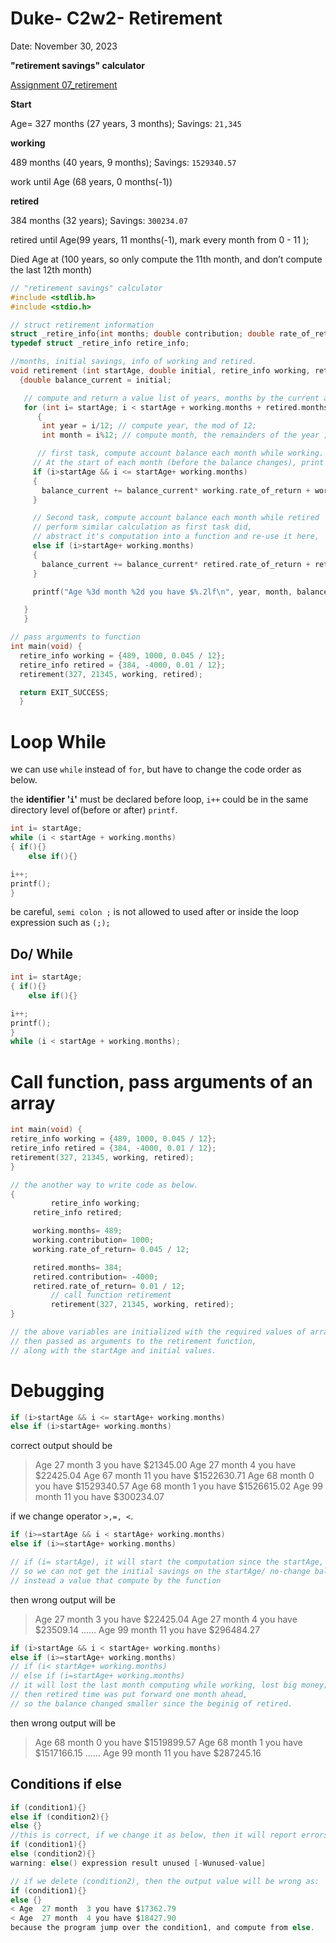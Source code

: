 # Duke- C2w2- Retirement

Date: November 30, 2023

**"retirement savings" calculator**

[Assignment 07_retirement](https://www.coursera.org/learn/writing-running-fixing-code/programming/HPpRY/assignment-07-retirement)

**Start** 

Age= 327 months (27 years, 3 months); Savings: `21,345`

**working**

489 months (40 years, 9 months); Savings: `1529340.57`

work until Age (68 years, 0 months(-1))

**retired**

384 months (32 years); Savings: `300234.07`

retired until Age(99 years, 11 months(-1), mark every month from 0 - 11 );

Died Age at (100 years, so only compute the 11th month, and don’t compute the last 12th month) 

```c
// "retirement savings" calculator
#include <stdlib.h>
#include <stdio.h>

// struct retirement information
struct _retire_info{int months; double contribution; double rate_of_return;};
typedef struct _retire_info retire_info;

//months, initial savings, info of working and retired.
void retirement (int startAge, double initial, retire_info working, retire_info retired)
  {double balance_current = initial;

   // compute and return a value list of years, months by the current age i;
   for (int i= startAge; i < startAge + working.months + retired.months; i++)
      {
       int year = i/12; // compute year, the mod of 12;
       int month = i%12; // compute month, the remainders of the year ;

      // first task, compute account balance each month while working.
     // At the start of each month (before the balance changes), print out the current balance
     if (i>startAge && i <= startAge+ working.months)
     {
       balance_current += balance_current* working.rate_of_return + working.contribution;
     }

     // Second task, compute account balance each month while retired
     // perform similar calculation as first task did,
     // abstract it's computation into a function and re-use it here,
     else if (i>startAge+ working.months)
     {
       balance_current += balance_current* retired.rate_of_return + retired.contribution;
     }

     printf("Age %3d month %2d you have $%.2lf\n", year, month, balance_current);

   }
   }

// pass arguments to function
int main(void) {
  retire_info working = {489, 1000, 0.045 / 12};
  retire_info retired = {384, -4000, 0.01 / 12};
  retirement(327, 21345, working, retired);

  return EXIT_SUCCESS;
  }
```

# Loop While

we can use `while` instead of `for`, but have to change the code order as below.

the **identifier '`i`'** must be declared before loop, `i++` could be in the same directory level of(before or after) `printf`.

```c
int i= startAge;
while (i < startAge + working.months)
{ if(){}
	else if(){}

i++;
printf();
}
```

be careful, `semi colon ;` is not allowed to used after or inside the  loop expression such as `(;);`  

## Do/ While

```c
int i= startAge;
{ if(){}
	else if(){}

i++;
printf();
}
while (i < startAge + working.months);
```

# Call function, pass arguments of an array

```c
int main(void) {
retire_info working = {489, 1000, 0.045 / 12};
retire_info retired = {384, -4000, 0.01 / 12};
retirement(327, 21345, working, retired);
}

// the another way to write code as below. 
{
		 retire_info working;
     retire_info retired;

     working.months= 489;
     working.contribution= 1000;
     working.rate_of_return= 0.045 / 12;

     retired.months= 384;
     retired.contribution= -4000;
     retired.rate_of_return= 0.01 / 12;
		 // call function retirement
		 retirement(327, 21345, working, retired);
}

// the above variables are initialized with the required values of array,
// then passed as arguments to the retirement function, 
// along with the startAge and initial values.
```

# Debugging

```c
if (i>startAge && i <= startAge+ working.months)
else if (i>startAge+ working.months)
```

correct output should be

> Age  27 month  3 you have $21345.00
Age  27 month  4 you have $22425.04
Age  67 month 11 you have $1522630.71
Age  68 month  0 you have $1529340.57
Age  68 month  1 you have $1526615.02
Age 99 month 11 you have $300234.07
> 

if we change operator `>,=, <`.

```c
if (i>=startAge && i < startAge+ working.months)
else if (i>=startAge+ working.months)

// if (i= startAge), it will start the computation since the startAge, 
// so we can not get the initial savings on the startAge/ no-change balance.
// instead a value that compute by the function
```

then wrong output will be 

> Age  27 month  3 you have $22425.04
Age  27 month  4 you have $23509.14
……
Age 99 month 11 you have $296484.27
> 

```c
if (i>startAge && i < startAge+ working.months)
else if (i>=startAge+ working.months)
// if (i< startAge+ working.months) 
// else if (i=startAge+ working.months)
// it will lost the last month computing while working, lost big money;
// then retired time was put forward one month ahead,
// so the balance changed smaller since the beginig of retired.
```

then wrong output will be 

> Age  68 month  0 you have $1519899.57
Age  68 month  1 you have $1517166.15
……
Age 99 month 11 you have $287245.16
> 

## Conditions if else

```c
if (condition1){}
else if (condition2){}
else {}
//this is correct, if we change it as below, then it will report errors
if (condition1){}
else (condition2){}
warning: else() expression result unused [-Wunused-value]

// if we delete (condition2), then the output value will be wrong as:
if (condition1){}
else {}
< Age  27 month  3 you have $17362.79
< Age  27 month  4 you have $18427.90
because the program jump over the condition1, and compute from else.

